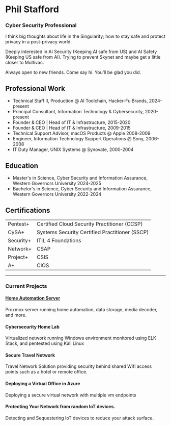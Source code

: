 # Phil Stafford 
### Cyber Security Professional

I think big thoughts about life in the Singularity; how to stay safe and protect privacy in a post-privacy world. 

Deeply interested in AI Security (Keeping AI safe from US) and AI Safety (Keeping US safe from AI). Trying to prevent Skynet and maybe get a little closer to Multivac.

Always open to new friends. Come say hi. You’ll be glad you did.

## Professional Work

- Technical Staff II, Production @ AI Toolchain, Hacker-Fu Brands, 2024-present
- Principal Consultant, Information Technology & Cybersecurity, 2020-present
- Founder & CEO | Head of IT & Infrastructure, 2015-2020
- Founder & CEO | Head of IT & Infrastructure, 2009-2015
- Technical Support Advisor, macOS Products @ Apple 2008-2009
- Engineer, Information Technology Support Operations @ Sony, 2006-2008
- IT Duty Manager, UNIX Systems @ Synovate, 2000-2004

## Education

- Master's in Science, Cyber Security and Information Assurance, Western Governors University 2024-2025
- Bachelor's in Science, Cyber Security and Information Assurance, Western Governors University 2022-2024

 ## Certifications
|         |        |
| --- | ---|
| Pentest+              | Certified Cloud Security Practitioner (CCSP)         |
| CySA+                 | Systems Security Certified Practitioner (SSCP)       |
| Security+             | ITIL 4 Foundations |
| Network+              | CSAP
| Project+              | CSIS
| A+                    | CIOS
---

### Current Projects

#### [Home Automation Server](https://github.com/pestafford/infosec-projects/blob/main/Home-Automation.md)
Proxmox server running home automation, data storage, media decoder, and more.

#### Cybersecurity Home Lab
Virtualized network running Windows environment monitored using ELK Stack, and pentested using Kali Linux

#### Secure Travel Network 
Travel Network Solution providing security behind shared Wifi access points such as a hotel or remote office.

#### Deploying a Virtual Office in Azure
Deploying a secure virtual network with multiple vm endpoints

#### Protecting Your Network from random IoT devices.
Detecting and Sequestering IoT devices to reduce your attack surface.

<!--
**pestafford/pestafford** is a ✨ _special_ ✨ repository because its `README.md` (this file) appears on your GitHub profile.

Here are some ideas to get you started:

- 🔭 I’m currently working on ...
- 🌱 I’m currently learning ...
- 👯 I’m looking to collaborate on ...
- 🤔 I’m looking for help with ...
- 💬 Ask me about ...
- 📫 How to reach me: ...
- 😄 Pronouns: ...
- ⚡ Fun fact: ...
-->
